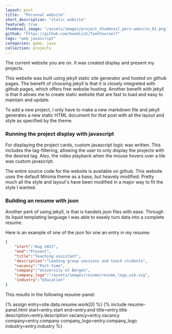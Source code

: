 ```yaml
---
layout: post
title:  "Personal website"
short_description: "static website"
featured: true
thumbnail_image: "/assets/images/project_thumbnail_pers-website_01.png"
github: "https://github.com/boomlich/TankYourself"
tags: "web javascript"
categories: game, java
collection: projects
---
```

The current website you are on. It was created display and present my projects. 

This website was built using jekyll static site generator and hosted on github pages. The benefit of choosing jekyll is that 
it is closely integreted with github pages, which offers free website hosting. Another benefit with jekyll is that it allows
me to create static website that are fast to load and easy to maintain and update. 

To add a new project, I only have to make a new markdown file and jekyll generates a new static HTML document for that post with all the layout and style as specified by
the theme.

### Running the project display with javascript

For displaying the project cards, custom javascript logic was written. This includes the tag-filtering, allowing the user
to only display the projects with the desired tag. Also, the video playback when the mouse hovers over a tile was custom javascript.

The entire source code for the website is available on github. This website uses the default Minima theme as a base, but heavely
modified. Pretty much all the style and layout's have been modified in a major way to fit the style I wanted.

### Building an resume with json

Another perk of using jekyll, is that is handels json files with ease. Through its liquid templating language I was able
to easely turn data into a complete resume. 

Here is an example of one of the json for one an entry in my resume:
``` json
{
    "start":"Aug 2022",
    "end":"Present",
    "title":"Teaching assistant",
    "description":"Leading group sessions and teach students",
    "vacancy":"Part-time",
    "company":"University of Bergen",
    "company_logo":"/assets/images/resume/resume_logo_uib.svg",
    "industry":"Education"
}
```
This results in the following resume-panel:

{% assign entry=site.data.resume.work[0] %}
{% include resume-panel.html 
    start=entry.start end=entry.end title=entry.title description=entry.description vacancy=entry.vacancy
    company=entry.company company_logo=entry.company_logo industry=entry.industry %}


